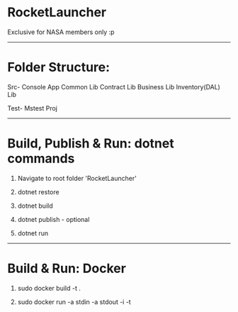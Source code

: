 # RocketLauncher
Exclusive for NASA members only :p

___________________________________________________________________
Folder Structure:
===================================================================
Src-
	Console App
	Common Lib
	Contract Lib
	Business Lib
	Inventory(DAL) Lib

Test-
	Mstest Proj


__________________________________________________________________	
Build, Publish & Run: dotnet commands
==================================================================
1. Navigate to root folder 'RocketLauncher'

2. dotnet restore

3. dotnet build

4. dotnet publish - optional

5. dotnet run

___________________________________________________________________
Build & Run: Docker 
===================================================================
1. sudo docker build -t <app-name> .

2. sudo docker run -a stdin -a stdout -i -t <app-name>


